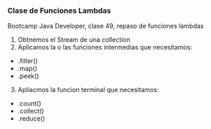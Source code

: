 ### Clase de Funciones Lambdas

Bootcamp Java Developer, clase 49, repaso de funciones lambdas
1. Obtnemos el Stream de una collection
2. Aplicamos la o las funciones intermedias que necesitamos:
* .filter()
* .map()
* .peek()
3. Apliacmos la funcion terminal que necesitamos:
* .count()
* .collect()
* .reduce()
